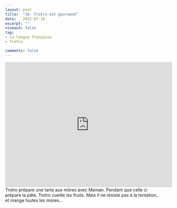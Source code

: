 ```yaml
---
layout: post
title:  "18- Trotro est gourmand"
date:   2022-07-18
excerpt: ""
niveau3: false
tag:
- La langue française
- TroTro

comments: false
---
```

<center>
<img style="display: none;" src="/assets/img/thumbnails/trotro-18.jpg" alt="" width="1" height="1">
<iframe width="542px" height="406px" src="https://www.youtube.com/embed/0rh4p7G1TO0?rel=0&controls=1&showinfo=0&modestbranding=1&enablejsapi=1" allowfullscreen frameborder="0" ></iframe></center>
Trotro prépare une tarte aux mûres avec Maman. Pendant que celle ci prépare la pâte, Trotro cueille les fruits. Mais il ne résiste pas à la tentation, et mange toutes les mûres...
